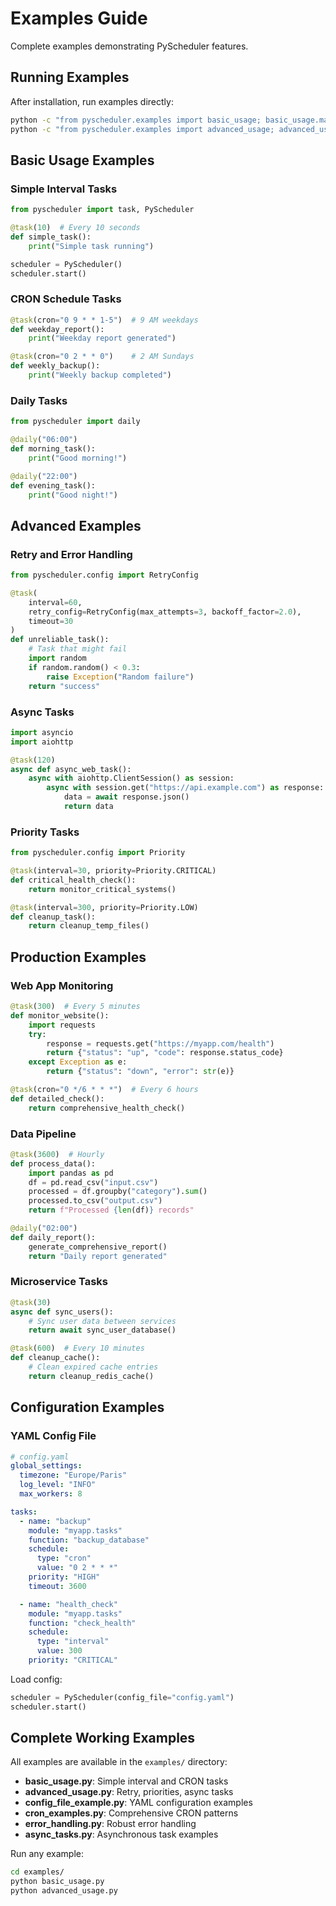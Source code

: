 # Examples Guide

Complete examples demonstrating PyScheduler features.

## Running Examples

After installation, run examples directly:

```bash
python -c "from pyscheduler.examples import basic_usage; basic_usage.main()"
python -c "from pyscheduler.examples import advanced_usage; advanced_usage.main()"
```

## Basic Usage Examples

### Simple Interval Tasks
```python
from pyscheduler import task, PyScheduler

@task(10)  # Every 10 seconds
def simple_task():
    print("Simple task running")

scheduler = PyScheduler()
scheduler.start()
```

### CRON Schedule Tasks
```python
@task(cron="0 9 * * 1-5")  # 9 AM weekdays
def weekday_report():
    print("Weekday report generated")

@task(cron="0 2 * * 0")    # 2 AM Sundays
def weekly_backup():
    print("Weekly backup completed")
```

### Daily Tasks
```python
from pyscheduler import daily

@daily("06:00")
def morning_task():
    print("Good morning!")

@daily("22:00") 
def evening_task():
    print("Good night!")
```

## Advanced Examples

### Retry and Error Handling
```python
from pyscheduler.config import RetryConfig

@task(
    interval=60,
    retry_config=RetryConfig(max_attempts=3, backoff_factor=2.0),
    timeout=30
)
def unreliable_task():
    # Task that might fail
    import random
    if random.random() < 0.3:
        raise Exception("Random failure")
    return "success"
```

### Async Tasks
```python
import asyncio
import aiohttp

@task(120)
async def async_web_task():
    async with aiohttp.ClientSession() as session:
        async with session.get("https://api.example.com") as response:
            data = await response.json()
            return data
```

### Priority Tasks
```python
from pyscheduler.config import Priority

@task(interval=30, priority=Priority.CRITICAL)
def critical_health_check():
    return monitor_critical_systems()

@task(interval=300, priority=Priority.LOW)
def cleanup_task():
    return cleanup_temp_files()
```

## Production Examples

### Web App Monitoring
```python
@task(300)  # Every 5 minutes
def monitor_website():
    import requests
    try:
        response = requests.get("https://myapp.com/health")
        return {"status": "up", "code": response.status_code}
    except Exception as e:
        return {"status": "down", "error": str(e)}

@task(cron="0 */6 * * *")  # Every 6 hours
def detailed_check():
    return comprehensive_health_check()
```

### Data Pipeline
```python
@task(3600)  # Hourly
def process_data():
    import pandas as pd
    df = pd.read_csv("input.csv")
    processed = df.groupby("category").sum()
    processed.to_csv("output.csv")
    return f"Processed {len(df)} records"

@daily("02:00")
def daily_report():
    generate_comprehensive_report()
    return "Daily report generated"
```

### Microservice Tasks
```python
@task(30)
async def sync_users():
    # Sync user data between services
    return await sync_user_database()

@task(600)  # Every 10 minutes
def cleanup_cache():
    # Clean expired cache entries
    return cleanup_redis_cache()
```

## Configuration Examples

### YAML Config File
```yaml
# config.yaml
global_settings:
  timezone: "Europe/Paris"
  log_level: "INFO"
  max_workers: 8

tasks:
  - name: "backup"
    module: "myapp.tasks"
    function: "backup_database"
    schedule:
      type: "cron"
      value: "0 2 * * *"
    priority: "HIGH"
    timeout: 3600

  - name: "health_check"
    module: "myapp.tasks" 
    function: "check_health"
    schedule:
      type: "interval"
      value: 300
    priority: "CRITICAL"
```

Load config:
```python
scheduler = PyScheduler(config_file="config.yaml")
scheduler.start()
```

## Complete Working Examples

All examples are available in the `examples/` directory:

- **basic_usage.py**: Simple interval and CRON tasks
- **advanced_usage.py**: Retry, priorities, async tasks
- **config_file_example.py**: YAML configuration examples
- **cron_examples.py**: Comprehensive CRON patterns
- **error_handling.py**: Robust error handling
- **async_tasks.py**: Asynchronous task examples

Run any example:
```bash
cd examples/
python basic_usage.py
python advanced_usage.py
```


